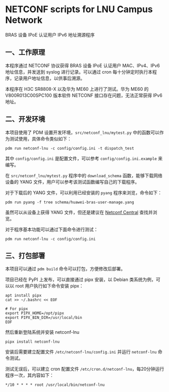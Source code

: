 # NETCONF scripts for LNU Campus Network


BRAS 设备 IPoE 认证用户 IPv6 地址溯源程序

## 一、工作原理

本程序通过 NETCONF 协议获得 BRAS 设备 IPoE 认证用户 MAC、IPv4、IPv6 地址信息，并发送到 syslog 进行记录。可以通过 cron 每十分钟定时执行本程序，记录用户地址信息，以供事后溯源。

本程序在 H3C SR8808-X 以及华为 ME60 上进行了测试。华为 ME60 的 V800R013C00SPC100 版本软件 NETCONF 接口存在问题，无法正常获得 IPv6 地址。

## 二、开发环境

本项目使用了 PDM 设置开发环境，`src/netconf_lnu/mytest.py` 中的函数可以作为测试使用，具体命令类似如下：

```shell
pdm run netconf-lnu -c config/config.ini -t dispatch_test
```

其中 `config/config.ini` 是配置文件，可以参考 `config/config.ini.example` 来编写。

在 `src/netconf_lnu/mytest.py` 程序中的 `download_schema` 函数，能够下载网络设备的 YANG 文件，用户可以参考该测试函数编写自己的下载程序。

对于下载后的 YANG 文件，可以利用已经安装的 `pyang` 程序来浏览，命令如下：

```shell
pdm run pyang -f tree schema/huawei-bras-user-manage.yang
```

虽然可以从设备上获得 YANG 文件，但还是建议在 [Netconf Central](https://www.netconfcentral.org/) 查找并浏览。

对于程序基本功能可以通过下面命令进行测试：

```
pdm run netconf-lnu -c config/config.ini
```

## 三、打包部署

本项目可以通过 `pdm build` 命令可以打包，方便修改后部署。

项目已经在 PyPI 上发布，可以直接通过 pipx 安装，以 Debian 类系统为例，可以以 root 用户执行如下命令安装 pipx：

```
apt install pipx
cat >> ~/.bashrc << EOF

# For pipx
export PIPX_HOME=/opt/pipx
export PIPX_BIN_DIR=/usr/local/bin
EOF
```

然后重新登陆系统并安装 netconf-lnu

```
pipx install netconf-lnu
```

安装后需要建立配置文件 `/etc/netconf-lnu/config.ini` 并运行 `netconf-lnu` 命令测试。

测试无误后，可以建立 cron 配置文件 `/etc/cron.d/netconf-lnu`，每20分钟运行程序一次，其内容如下：

```shell-session
*/10 * * * * root /usr/local/bin/netconf-lnu
```



